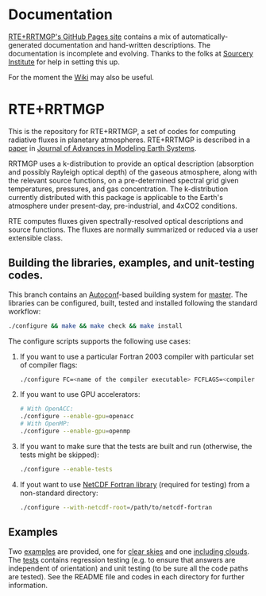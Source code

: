 # Documentation

[RTE+RRTMGP's GitHub Pages site](https://earth-system-radiation.github.io/rte-rrtmgp/) contains
a mix of automatically-generated documentation and hand-written descriptions. The documentation is
incomplete and evolving. Thanks to the folks at [Sourcery Institute](https://www.sourceryinstitute.org)
for help in setting this up.

For the moment the [Wiki](https://github.com/earth-system-radiation/rte-rrtmgp/wiki) may also be useful.

# RTE+RRTMGP

This is the repository for RTE+RRTMGP, a set of codes for computing radiative fluxes in planetary atmospheres. RTE+RRTMGP is described in a [paper](https://doi.org/10.1029/2019MS001621) in [Journal of Advances in Modeling Earth Systems](http://james.agu.org).

RRTMGP uses a k-distribution to provide an optical description (absorption and possibly Rayleigh optical depth) of the gaseous atmosphere, along with the relevant source functions, on a pre-determined spectral grid given temperatures, pressures, and gas concentration. The k-distribution currently distributed with this package is applicable to the Earth's atmosphere under present-day, pre-industrial, and 4xCO2 conditions.

RTE computes fluxes given spectrally-resolved optical descriptions and source functions. The fluxes are normally summarized or reduced via a user extensible class.


## Building the libraries, examples, and unit-testing codes.

This branch contains an [Autoconf](https://www.gnu.org/software/autoconf/)-based building system for [master](https://github.com/RobertPincus/rte-rrtmgp/tree/master).
The libraries can be configured, built, tested and installed following the standard workflow:

```bash
./configure && make && make check && make install
```

The configure scripts supports the following use cases:
1. If you want to use a particular Fortran 2003 compiler with particular set of compiler flags:
    ```bash
    ./configure FC=<name of the compiler executable> FCFLAGS=<compiler flags>
    ```
2. If you want to use GPU accelerators:
    ```bash
    # With OpenACC:
    ./configure --enable-gpu=openacc
    # With OpenMP:
    ./configure --enable-gpu=openmp
    ```
3. If you want to make sure that the tests are built and run (otherwise, the tests might be skipped):
    ```bash
    ./configure --enable-tests
    ```
4. If yout want to use [NetCDF Fortran library](https://www.unidata.ucar.edu/software/netcdf/docs-fortran/) (required for testing) from a non-standard directory:
    ```bash
    ./configure --with-netcdf-root=/path/to/netcdf-fortran
    ```

## Examples

Two [examples](./examples) are provided, one for [clear skies](./examples/rfmip-clear-sky) and one [including clouds](./examples/all-sky). The [tests](./tests) contains regression testing (e.g. to ensure that answers are independent of orientation) and unit testing (to be sure all the code paths are tested). See the README file and codes in each directory for further information.
